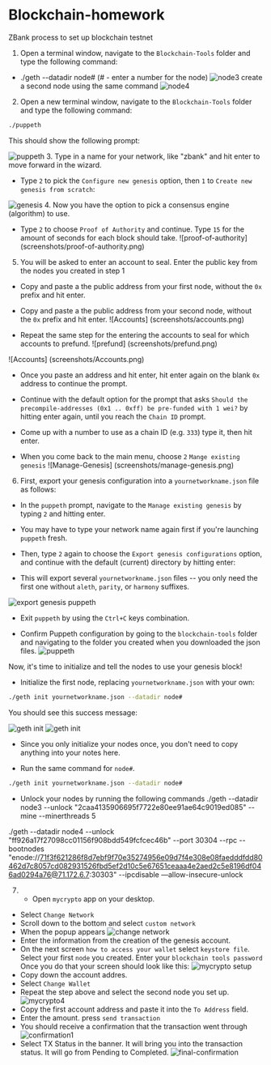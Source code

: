 # Blockchain-homework
ZBank process to set up blockchain testnet
1. Open a terminal window, navigate to the `Blockchain-Tools` folder and type the following command:
* ./geth --datadir node# (# - enter a number for the node)
 ![node3](screenshots/node3.png)
create a second node using the same command
 ![node4](screenshots/node4.png)

2. Open a new terminal window, navigate to the `Blockchain-Tools` folder and type the following command:

 ```bash
 ./puppeth
 ```
 This should show the following prompt:

 ![puppeth](screenshots/puppeth.png)
 3. Type in a name for your network, like "zbank" and hit enter to move forward in the wizard.

* Type `2` to pick the `Configure new genesis` option, then `1` to `Create new genesis from scratch`:

 ![genesis](screenshots/zbank-genesis.png)
 4. Now you have the option to pick a consensus engine (algorithm) to use.

* Type `2` to choose `Proof of Authority` and continue. Type  `15` for the amount of seconds for each block should take.
![proof-of-authority] (screenshots/proof-of-authority.png)

5. You will be asked to enter an account to seal. Enter the public key from the nodes you created in step 1

* Copy and paste a the public address from your first node, without the `0x` prefix and hit enter.
* Copy and paste a the public address from your second node, without the `0x` prefix and hit enter.
![Accounts] (screenshots/accounts.png)

* Repeat the same step for the entering the accounts to seal for which accounts to prefund.
![prefund] (screenshots/prefund.png)

![Accounts] (screenshots/Accounts.png)

* Once you paste an address and hit enter, hit enter again on the blank `0x` address to continue the prompt.

* Continue with the default option for the prompt that asks `Should the precompile-addresses (0x1 .. 0xff) be pre-funded with 1 wei?` by hitting enter again,
 until you reach the `Chain ID` prompt.
 * Come up with a number to use as a chain ID (e.g. `333`) type it, then hit enter.

 * When you come back to the main menu, choose `2` `Mange existing genesis`
 ![Manage-Genesis] (screenshots/manage-genesis.png)
 
 6. First, export your genesis configuration into a `yournetworkname.json` file as follows:

* In the `puppeth` prompt, navigate to the `Manage existing genesis` by typing `2` and hitting enter.

* You may have to type your network name again first if you're launching `puppeth` fresh.

* Then, type `2` again to choose the `Export genesis configurations` option, and continue with the default (current) directory by hitting enter:

* This will export several `yournetworkname.json` files -- you only need the first one without `aleth`, `parity`, or `harmony` suffixes.

![export genesis puppeth](screenshots/puppeth-export.png)

* Exit `puppeth` by using the `Ctrl+C` keys combination.

 * Confirm Puppeth configuration by going to the `blockchain-tools` folder and navigating to the folder you created when you downloaded the json files.
 ![puppeth](screenshots/puppeth-config.png)

Now, it's time to initialize and tell the nodes to use your genesis block!

* Initialize the first node, replacing `yournetworkname.json` with your own:

 ```bash
 ./geth init yournetworkname.json --datadir node#
 ```

You should see this success message:

![geth init](screenshots/init-json-node3.png)
![geth init](screenshots/init-json-node4.png)

* Since you only initialize your nodes once, you don't need to copy anything into your notes here.

* Run the same command for `node#`.

 ```bash
 ./geth init yournetworkname.json --datadir node#
 ```
 * Unlock your nodes by running the following commands
 ./geth --datadir node3 --unlock "2caa4135906695f7722e80ee91ae64c9019ed085" --mine --minerthreads 5

./geth --datadir node4 --unlock "ff926a17f27098cc01156f908bdd549fcfcec46b" --port 30304 --rpc --bootnodes "enode://71f3f621286f8d7ebf9f70e35274956e09d7f4e308e08faedddfdd80462d7c8057cd082931526fbd5ef2d10c5e67651ceaaa4e2aed2c5e8196df046ad0294a76@71.172.6.7:30303" --ipcdisable —allow-insecure-unlock

7. * Open `mycrypto` app on your desktop.
* Select `Change Network`
* Scroll down to the bottom and select `custom network`
* When the popup appears
![change network](screenshots/custom-network.png)
* Enter the information from the creation of the genesis account.
* On the next screen `how to access your wallet` select `keystore file`. Select your first `node` you created. Enter your `blockchain tools password` Once you do that your screen should look like this:
![mycrypto setup](screenshots/mycrypto-setup.png)
* Copy down the account addres.
* Select `Change Wallet`
* Repeat the step above and select the second node you set up.
![mycrypto4](screenshots/mycrypto4.png)
* Copy the first account address and paste it into the `To Address` field.
* Enter the amount. press `send transaction`
* You should receive a confirmation that the transaction went through
![confirmation1](screenshots/confirmation.png)
* Select TX Status in the banner. It will bring you into the transaction status. It will go from Pending to Completed.
![final-confirmation](screenshots/final-confirm.png)


